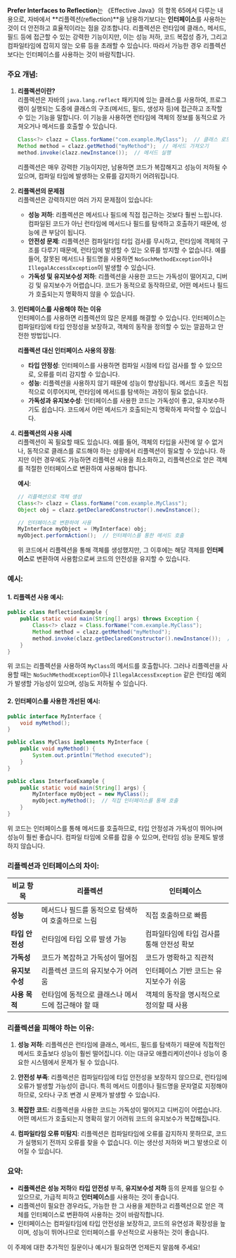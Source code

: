 **Prefer Interfaces to Reflection**는 《Effective Java》의 항목 65에서 다루는 내용으로, 자바에서 **리플렉션(reflection)**을 남용하기보다는 **인터페이스**를 사용하는 것이 더 안전하고 효율적이라는 점을 강조합니다. 리플렉션은 런타임에 클래스, 메서드, 필드 등에 접근할 수 있는 강력한 기능이지만, 이는 성능 저하, 코드 복잡성 증가, 그리고 컴파일타임에 잡히지 않는 오류 등을 초래할 수 있습니다. 따라서 가능한 경우 리플렉션보다는 인터페이스를 사용하는 것이 바람직합니다.

### 주요 개념:

1. **리플렉션이란?**  
   리플렉션은 자바의 `java.lang.reflect` 패키지에 있는 클래스를 사용하여, 프로그램이 실행되는 도중에 클래스의 구조(메서드, 필드, 생성자 등)에 접근하고 조작할 수 있는 기능을 말합니다. 이 기능을 사용하면 런타임에 객체의 정보를 동적으로 가져오거나 메서드를 호출할 수 있습니다.

   ```java
   Class<?> clazz = Class.forName("com.example.MyClass");  // 클래스 로드
   Method method = clazz.getMethod("myMethod");  // 메서드 가져오기
   method.invoke(clazz.newInstance());  // 메서드 실행
   ```

   리플렉션은 매우 강력한 기능이지만, 남용하면 코드가 복잡해지고 성능이 저하될 수 있으며, 컴파일 타임에 발생하는 오류를 감지하기 어려워집니다.

2. **리플렉션의 문제점**  
   리플렉션은 강력하지만 여러 가지 문제점이 있습니다:
   - **성능 저하**: 리플렉션은 메서드나 필드에 직접 접근하는 것보다 훨씬 느립니다. 컴파일된 코드가 아닌 런타임에 메서드나 필드를 탐색하고 호출하기 때문에, 성능에 큰 부담이 됩니다.
   - **안전성 문제**: 리플렉션은 컴파일타임 타입 검사를 무시하고, 런타임에 객체의 구조를 다루기 때문에, 런타임에 발생할 수 있는 오류를 방지할 수 없습니다. 예를 들어, 잘못된 메서드나 필드명을 사용하면 `NoSuchMethodException`이나 `IllegalAccessException`이 발생할 수 있습니다.
   - **가독성 및 유지보수성 저하**: 리플렉션을 사용한 코드는 가독성이 떨어지고, 디버깅 및 유지보수가 어렵습니다. 코드가 동적으로 동작하므로, 어떤 메서드나 필드가 호출되는지 명확하지 않을 수 있습니다.

3. **인터페이스를 사용해야 하는 이유**  
   인터페이스를 사용하면 리플렉션의 많은 문제를 해결할 수 있습니다. 인터페이스는 컴파일타임에 타입 안정성을 보장하고, 객체의 동작을 정의할 수 있는 깔끔하고 안전한 방법입니다.

   **리플렉션 대신 인터페이스 사용의 장점**:
   - **타입 안정성**: 인터페이스를 사용하면 컴파일 시점에 타입 검사를 할 수 있으므로, 오류를 미리 감지할 수 있습니다.
   - **성능**: 리플렉션을 사용하지 않기 때문에 성능이 향상됩니다. 메서드 호출은 직접적으로 이루어지며, 런타임에 메서드를 탐색하는 과정이 필요 없습니다.
   - **가독성과 유지보수성**: 인터페이스를 사용한 코드는 가독성이 좋고, 유지보수하기도 쉽습니다. 코드에서 어떤 메서드가 호출되는지 명확하게 파악할 수 있습니다.

4. **리플렉션의 사용 사례**  
   리플렉션이 꼭 필요할 때도 있습니다. 예를 들어, 객체의 타입을 사전에 알 수 없거나, 동적으로 클래스를 로드해야 하는 상황에서 리플렉션이 필요할 수 있습니다. 하지만 이런 경우에도 가능하면 리플렉션 사용을 최소화하고, 리플렉션으로 얻은 객체를 적절한 인터페이스로 변환하여 사용해야 합니다.

   **예시**:
   ```java
   // 리플렉션으로 객체 생성
   Class<?> clazz = Class.forName("com.example.MyClass");
   Object obj = clazz.getDeclaredConstructor().newInstance();

   // 인터페이스로 변환하여 사용
   MyInterface myObject = (MyInterface) obj;
   myObject.performAction();  // 인터페이스를 통한 메서드 호출
   ```

   위 코드에서 리플렉션을 통해 객체를 생성했지만, 그 이후에는 해당 객체를 **인터페이스**로 변환하여 사용함으로써 코드의 안전성을 유지할 수 있습니다.

### 예시:

#### 1. 리플렉션 사용 예시:

```java
public class ReflectionExample {
    public static void main(String[] args) throws Exception {
        Class<?> clazz = Class.forName("com.example.MyClass");
        Method method = clazz.getMethod("myMethod");
        method.invoke(clazz.getDeclaredConstructor().newInstance());  // 메서드 실행
    }
}
```

위 코드는 리플렉션을 사용하여 `MyClass`의 메서드를 호출합니다. 그러나 리플렉션을 사용할 때는 `NoSuchMethodException`이나 `IllegalAccessException` 같은 런타임 예외가 발생할 가능성이 있으며, 성능도 저하될 수 있습니다.

#### 2. 인터페이스를 사용한 개선된 예시:

```java
public interface MyInterface {
    void myMethod();
}

public class MyClass implements MyInterface {
    public void myMethod() {
        System.out.println("Method executed");
    }
}

public class InterfaceExample {
    public static void main(String[] args) {
        MyInterface myObject = new MyClass();
        myObject.myMethod();  // 직접 인터페이스를 통해 호출
    }
}
```

위 코드는 인터페이스를 통해 메서드를 호출하므로, 타입 안정성과 가독성이 뛰어나며 성능이 훨씬 좋습니다. 컴파일 타임에 오류를 잡을 수 있으며, 런타임 성능 문제도 발생하지 않습니다.

### 리플렉션과 인터페이스의 차이:

| 비교 항목                 | 리플렉션                                               | 인터페이스                                              |
|---------------------------|--------------------------------------------------------|---------------------------------------------------------|
| **성능**                   | 메서드나 필드를 동적으로 탐색하여 호출하므로 느림      | 직접 호출하므로 빠름                                     |
| **타입 안전성**            | 런타임에 타입 오류 발생 가능                           | 컴파일타임에 타입 검사를 통해 안전성 확보               |
| **가독성**                 | 코드가 복잡하고 가독성이 떨어짐                        | 코드가 명확하고 직관적                                   |
| **유지보수성**             | 리플렉션 코드의 유지보수가 어려움                      | 인터페이스 기반 코드는 유지보수가 쉬움                   |
| **사용 목적**              | 런타임에 동적으로 클래스나 메서드에 접근해야 할 때     | 객체의 동작을 명시적으로 정의할 때 사용                  |

### 리플렉션을 피해야 하는 이유:

1. **성능 저하**: 리플렉션은 런타임에 클래스, 메서드, 필드를 탐색하기 때문에 직접적인 메서드 호출보다 성능이 훨씬 떨어집니다. 이는 대규모 애플리케이션이나 성능이 중요한 시스템에서 문제가 될 수 있습니다.

2. **안전성 부족**: 리플렉션은 컴파일타임에 타입 안전성을 보장하지 않으므로, 런타임에 오류가 발생할 가능성이 큽니다. 특히 메서드 이름이나 필드명을 문자열로 지정해야 하므로, 오타나 구조 변경 시 문제가 발생할 수 있습니다.

3. **복잡한 코드**: 리플렉션을 사용한 코드는 가독성이 떨어지고 디버깅이 어렵습니다. 어떤 메서드가 호출되는지 명확히 알기 어려워 코드의 유지보수가 복잡해집니다.

4. **컴파일타임 오류 미탐지**: 리플렉션은 컴파일타임에 오류를 감지하지 못하므로, 코드가 실행되기 전까지 오류를 찾을 수 없습니다. 이는 생산성 저하와 버그 발생으로 이어질 수 있습니다.

### 요약:

- **리플렉션은 성능 저하**와 **타입 안전성** 부족, **유지보수성 저하** 등의 문제를 일으킬 수 있으므로, 가급적 피하고 **인터페이스**를 사용하는 것이 좋습니다.
- 리플렉션이 필요한 경우라도, 가능한 한 그 사용을 제한하고 리플렉션으로 얻은 객체를 인터페이스로 변환하여 사용하는 것이 바람직합니다.
- 인터페이스는 컴파일타임에 타입 안전성을 보장하고, 코드의 유연성과 확장성을 높이며, 성능이 뛰어나므로 인터페이스를 우선적으로 사용하는 것이 좋습니다.

이 주제에 대한 추가적인 질문이나 예시가 필요하면 언제든지 말씀해 주세요!